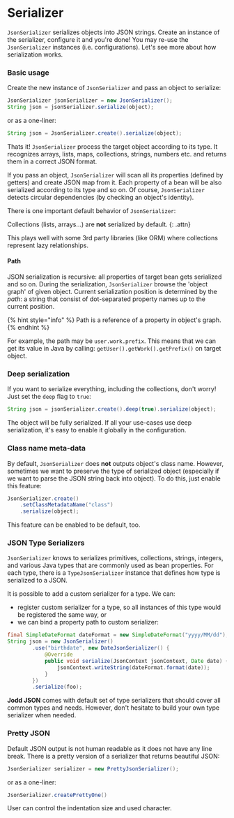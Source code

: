 # Serializer

`JsonSerializer` serializes objects into JSON strings. Create an instance of the serializer, configure it and you're done! You may re-use the `JsonSerializer` instances \(i.e. configurations\). Let's see more about how serialization works.

### Basic usage

Create the new instance of `JsonSerializer` and pass an object to serialize:

```java
JsonSerializer jsonSerializer = new JsonSerializer();
String json = jsonSerializer.serialize(object);
```

or as a one-liner:

```java
String json = JsonSerializer.create().serialize(object);
```

Thats it! `JsonSerializer` process the target object according to its type. It recognizes arrays, lists, maps, collections, strings, numbers etc. and returns them in a correct JSON format.

If you pass an object, `JsonSerializer` will scan all its properties \(defined by getters\) and create JSON map from it. Each property of a bean will be also serialized according to its type and so on. Of course, `JsonSerializer` detects circular dependencies \(by checking an object's identity\).

There is one important default behavior of `JsonSerializer`:

Collections \(lists, arrays...\) are **not** serialized by default. {: .attn}

This plays well with some 3rd party libraries \(like ORM\) where collections represent lazy relationships.

#### Path

JSON serialization is recursive: all properties of target bean gets serialized and so on. During the serialization, `JsonSerializer` browse the 'object graph' of given object. Current serialization position is determined by the _path_: a string that consist of dot-separated property names up to the current position.

{% hint style="info" %}
Path is a reference of a property in object's graph.
{% endhint %}

For example, the path may be `user.work.prefix`. This means that we can get its value in Java by calling: `getUser().getWork().getPrefix()` on target object.

### Deep serialization

If you want to serialize everything, including the collections, don't worry! Just set the `deep` flag to `true`:

```java
String json = jsonSerializer.create().deep(true).serialize(object);
```

The object will be fully serialized. If all your use-cases use deep serialization, it's easy to enable it globally in the configuration.

### Class name meta-data

By default, `JsonSerializer` does **not** outputs object's class name. However, sometimes we want to preserve the type of serialized object \(especially if we want to parse the JSON string back into object\). To do this, just enable this feature:

```java
JsonSerializer.create()
    .setClassMetadataName("class")
    .serialize(object);
```

This feature can be enabled to be default, too.

### JSON Type Serializers

`JsonSerializer` knows to serializes primitives, collections, strings, integers, and various Java types that are commonly used as bean properties. For each type, there is a `TypeJsonSerializer` instance that defines how type is serialized to a JSON.

It is possible to add a custom serializer for a type. We can:

* register custom serializer for a type, so all instances of this type would be registered the same way, or
* we can bind a property path to custom serializer:

```java
final SimpleDateFormat dateFormat = new SimpleDateFormat("yyyy/MM/dd");
String json = new JsonSerializer()
        .use("birthdate", new DateJsonSerializer() {
            @Override
            public void serialize(JsonContext jsonContext, Date date) {
                jsonContext.writeString(dateFormat.format(date));
            }
        })
        .serialize(foo);
```

**Jodd JSON** comes with default set of type serializers that should cover all common types and needs. However, don't hesitate to build your own type serializer when needed.

### Pretty JSON

Default JSON output is not human readable as it does not have any line break. There is a pretty version of a serializer that returns beautiful JSON:

```java
JsonSerializer serializer = new PrettyJsonSerializer();
```

or as a one-liner:

```java
JsonSerializer.createPrettyOne()
```

User can control the indentation size and used character.

